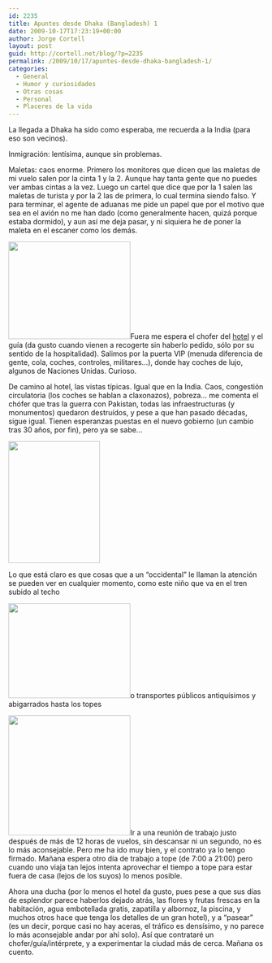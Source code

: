 ```yaml
---
id: 2235
title: Apuntes desde Dhaka (Bangladesh) 1
date: 2009-10-17T17:23:19+00:00
author: Jorge Cortell
layout: post
guid: http://cortell.net/blog/?p=2235
permalink: /2009/10/17/apuntes-desde-dhaka-bangladesh-1/
categories:
  - General
  - Humor y curiosidades
  - Otras cosas
  - Personal
  - Placeres de la vida
---
```

La llegada a Dhaka ha sido como esperaba, me recuerda a la India (para eso son vecinos).

Inmigración: lentísima, aunque sin problemas.
  
Maletas: caos enorme. Primero los monitores que dicen que las maletas de mi vuelo salen por la cinta 1 y la 2. Aunque hay tanta gente que no puedes ver ambas cintas a la vez. Luego un cartel que dice que por la 1 salen las maletas de turista y por la 2 las de primera, lo cual termina siendo falso. Y para terminar, el agente de aduanas me pide un papel que por el motivo que sea en el avión no me han dado (como generalmente hacen, quizá porque estaba dormido), y aun así me deja pasar, y ni siquiera he de poner la maleta en el escaner como los demás.

<img class="aligncenter" title="aeropuerto ZIA, Dhaka" src="http://farm3.static.flickr.com/2480/4018127699_d79d1a1f1e_m.jpg" alt="" width="240" height="192" />Fuera me espera el chofer del <a title="http://www.panpacific.com/Dhaka/Overview.html" href="http://www.panpacific.com/Dhaka/Overview.html" target="_blank">hotel</a> y el guía (da gusto cuando vienen a recogerte sin haberlo pedido, sólo por su sentido de la hospitalidad). Salimos por la puerta VIP (menuda diferencia de gente, cola, coches, controles, militares&#8230;), donde hay coches de lujo, algunos de Naciones Unidas. Curioso.

De camino al hotel, las vistas típicas. Igual que en la India. Caos, congestión circulatoria (los coches se hablan a claxonazos), pobreza&#8230; me comenta el chófer que tras la guerra con Pakistan, todas las infraestructuras (y monumentos) quedaron destruídos, y pese a que han pasado décadas, sigue igual. Tienen esperanzas puestas en el nuevo gobierno (un cambio tras 30 años, por fin), pero ya se sabe&#8230;

<img class="aligncenter" title="calle Dhaka" src="http://farm3.static.flickr.com/2512/4018127873_8a4056f1b4_m.jpg" alt="" width="180" height="240" />

Lo que está claro es que cosas que a un &#8220;occidental&#8221; le llaman la atención se pueden ver en cualquier momento, como este niño que va en el tren subido al techo

<img class="aligncenter" title="niño subido al techo del tren" src="http://farm3.static.flickr.com/2671/4018127763_ce8b42dedf_m.jpg" alt="" width="240" height="187" />o transportes públicos antiquísimos y abigarrados hasta los topes

<img class="aligncenter" title="transporte público" src="http://farm3.static.flickr.com/2612/4018888708_a59f3e7b40_m.jpg" alt="" width="240" height="236" />Ir a una reunión de trabajo justo después de más de 12 horas de vuelos, sin descansar ni un segundo, no es lo más aconsejable. Pero me ha ido muy bien, y el contrato ya lo tengo firmado. Mañana espera otro día de trabajo a tope (de 7:00 a 21:00) pero cuando uno viaja tan lejos intenta aprovechar el tiempo a tope para estar fuera de casa (lejos de los suyos) lo menos posible.

Ahora una ducha (por lo menos el hotel da gusto, pues pese a que sus días de esplendor parece haberlos dejado atrás, las flores y frutas frescas en la habitación, agua embotellada gratis, zapatilla y albornoz, la piscina, y muchos otros hace que tenga los detalles de un gran hotel), y a &#8220;pasear&#8221; (es un decir, porque casi no hay aceras, el tráfico es densísimo, y no parece lo más aconsejable andar por ahí solo). Así que contrataré un chofer/guía/intérprete, y a experimentar la ciudad más de cerca. Mañana os cuento.